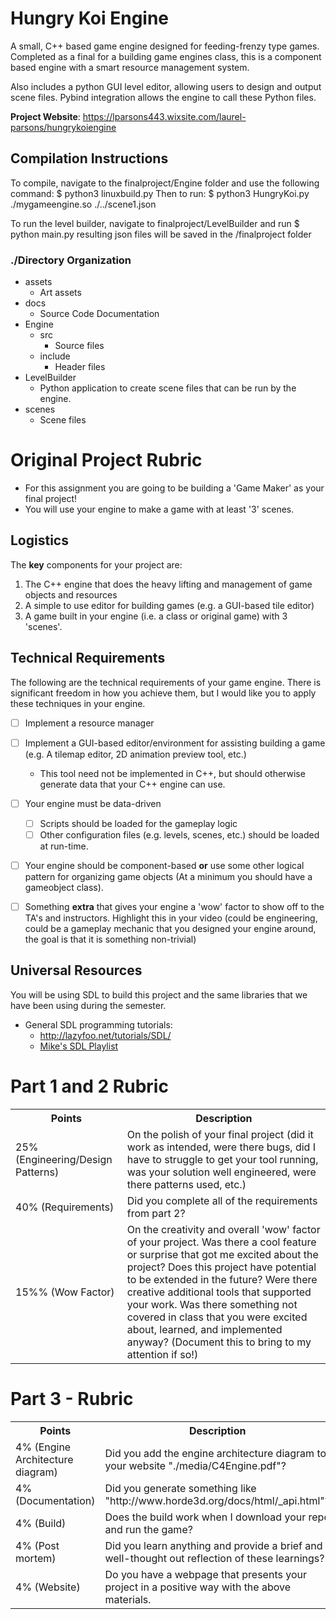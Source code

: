 # Hungry Koi Engine
A small, C++ based game engine designed for feeding-frenzy type games. Completed as a final for a building game engines class, this is a component based engine with a smart resource management system. 

Also includes a python GUI level editor, allowing users to design and output scene files. Pybind integration allows the engine to call these Python files. 

**Project Website**: https://lparsons443.wixsite.com/laurel-parsons/hungrykoiengine

## Compilation Instructions

To compile, navigate to the finalproject/Engine folder and use the following command:
 $ python3 linuxbuild.py
Then to run: 
$ python3 HungryKoi.py ./mygameengine.so ./../scene1.json

To run the level builder, navigate to finalproject/LevelBuilder and run
$ python main.py
resulting json files will be saved in the /finalproject folder 

### ./Directory Organization

- assets
    - Art assets
- docs 
    - Source Code Documentation
- Engine
    - src
        - Source files
    - include
        - Header files
- LevelBuilder
    - Python application to create scene files that can be run by the engine.
- scenes
    - Scene files



# Original Project Rubric

- For this assignment you are going to be building a 'Game Maker' as your final project! 
- You will use your engine to make a game with at least '3' scenes.

## Logistics
<!-- NOTE:  This semester you will be completing the project yourself.
- You will be working on this assignment as a team on your choice (or a combination) of the Mac, Linux, or Windows Operating Sytstem.
-->
The **key** components for your project are:

1. The C++ engine that does the heavy lifting and management of game objects and resources
2. A simple to use editor for building games (e.g. a GUI-based tile editor)
3. A game built in your engine (i.e. a class or original game) with 3 'scenes'.

## Technical Requirements

The following are the technical requirements of your game engine. There is significant freedom in how you achieve them, but I would like you to apply these techniques in your engine.

- [ ] Implement a resource manager
- [ ] Implement a GUI-based editor/environment for assisting building a game (e.g. A tilemap editor, 2D animation preview tool, etc.)
    - This tool need not be implemented in C++, but should otherwise generate data that your C++ engine can use.
- [ ] Your engine must be data-driven
  - [ ] Scripts should be loaded for the gameplay logic
  - [ ] Other configuration files (e.g. levels, scenes, etc.) should be loaded at run-time.
- [ ] Your engine should be component-based **or** use some other logical pattern for organizing game objects (At a minimum you should have a gameobject class).
- [ ] Something **extra** that gives your engine a 'wow' factor to show off to the TA's and instructors. Highlight this in your video (could be engineering, could be a gameplay mechanic that you designed your engine around, the goal is that it is something non-trivial)


## Universal Resources

You will be using SDL to build this project and the same libraries that we have been using during the semester.

* General SDL programming tutorials: 
  * http://lazyfoo.net/tutorials/SDL/
  * [Mike's SDL Playlist](https://www.youtube.com/playlist?list=PLvv0ScY6vfd-p1gSnbQhY7vMe2rng0IL0)

# Part 1 and 2 Rubric
   
<table>
  <tbody>
    <tr>
      <th>Points</th>
      <th align="center">Description</th>
    </tr>     
    <tr>
      <td>25% (Engineering/Design Patterns)</td>
      <td align="left">On the polish of your final project (did it work as intended, were there bugs, did I have to struggle to get your tool running, was your solution well engineered, were there patterns used, etc.)</td>
    </tr>
    <tr>
      <td>40%  (Requirements)</td>
      <td align="left">Did you complete all of the requirements from part 2?</td>
    </tr>
    <tr>
      <td>15%% (Wow Factor)</td>
      <td align="left">On the creativity and overall 'wow' factor of your project. Was there a cool feature or surprise that got me excited about the project? Does this project have potential to be extended in the future? Were there creative additional tools that supported your work. Was there something not covered in class that you were excited about, learned, and implemented anyway? (Document this to bring to my attention if so!)</td>
    </tr>
  </tbody>
</table>

# Part 3 - Rubric

<table>
  <tbody>
    <tr>
      <th>Points</th>
      <th align="center">Description</th>
    </tr>
    <tr>
      <td>4% (Engine Architecture diagram)</td>
      <td align="left">Did you add the engine architecture diagram to your website "./media/C4Engine.pdf"?</td>
    </tr>         
    <tr>
      <td>4% (Documentation)</td>
      <td align="left">Did you generate something like "http://www.horde3d.org/docs/html/_api.html"?</td>
    </tr>    
    <tr>
      <td>4% (Build)</td>
      <td align="left">Does the build work when I download your repo and run the game?</td>
    </tr>
    <tr>
      <td>4% (Post mortem)</td>
      <td align="left">Did you learn anything and provide a brief and well-thought out reflection of these learnings?</td>
    </tr>
    <tr>
      <td>4% (Website)</td>
      <td align="left">Do you have a webpage that presents your project in a positive way with the above materials.</td>
    </tr>
  </tbody>
</table>
